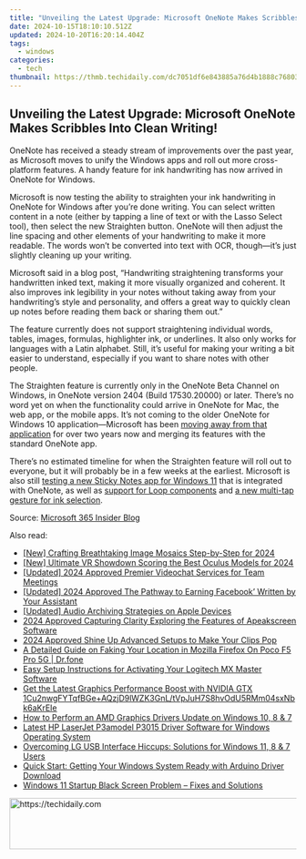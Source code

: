 ```yaml
---
title: "Unveiling the Latest Upgrade: Microsoft OneNote Makes Scribbles Into Clean Writing!"
date: 2024-10-15T18:10:10.512Z
updated: 2024-10-20T16:20:14.404Z
tags:
  - windows
categories:
  - tech
thumbnail: https://thmb.techidaily.com/dc7051df6e843885a76d4b1888c76803cc85597e152a2f318edacfe536a43558.jpg
---
```


## Unveiling the Latest Upgrade: Microsoft OneNote Makes Scribbles Into Clean Writing!

OneNote has received a steady stream of improvements over the past year, as Microsoft moves to unify the Windows apps and roll out more cross-platform features. A handy feature for ink handwriting has now arrived in OneNote for Windows.

 Microsoft is now testing the ability to straighten your ink handwriting in OneNote for Windows after you’re done writing. You can select written content in a note (either by tapping a line of text or with the Lasso Select tool), then select the new Straighten button. OneNote will then adjust the line spacing and other elements of your handwriting to make it more readable. The words won’t be converted into text with OCR, though—it’s just slightly cleaning up your writing.

 Microsoft said in a blog post, “Handwriting straightening transforms your handwritten inked text, making it more visually organized and coherent. It also improves ink legibility in your notes without taking away from your handwriting’s style and personality, and offers a great way to quickly clean up notes before reading them back or sharing them out.”

 The feature currently does not support straightening individual words, tables, images, formulas, highlighter ink, or underlines. It also only works for languages with a Latin alphabet. Still, it’s useful for making your writing a bit easier to understand, especially if you want to share notes with other people.

 The Straighten feature is currently only in the OneNote Beta Channel on Windows, in OneNote version 2404 (Build 17530.20000) or later. There’s no word yet on when the functionality could arrive in OneNote for Mac, the web app, or the mobile apps. It’s not coming to the older OneNote for Windows 10 application—Microsoft has been [moving away from that application](https://fox-hovers.techidaily.com/in-2024-elite-story-creation-centers-avoiding-the-ordinary-top-8/) for over two years now and merging its features with the standard OneNote app.

 There’s no estimated timeline for when the Straighten feature will roll out to everyone, but it will probably be in a few weeks at the earliest. Microsoft is also still [testing a new Sticky Notes app for Windows 11](https://extra-information.techidaily.com/top-tactics-podcast-recording-on-ios-devices-for-voice-broadcasts/) that is integrated with OneNote, as well as [support for Loop components](https://insider.microsoft365.com/en-us/blog/collaborate-using-loop-components-in-onenote) and [a new multi-tap gesture for ink selection](https://insider.microsoft365.com/en-us/blog/introducing-the-ink-selection-multi-tap-gesture-in-onenote-on-windows).

 Source: [Microsoft 365 Insider Blog](https://insider.microsoft365.com/en-us/blog/enhance-your-inking-with-handwriting-straightening-in-onenote-on-windows)

<ins class="adsbygoogle"
     style="display:block"
     data-ad-format="autorelaxed"
     data-ad-client="ca-pub-7571918770474297"
     data-ad-slot="1223367746"></ins>

<ins class="adsbygoogle"
     style="display:block"
     data-ad-client="ca-pub-7571918770474297"
     data-ad-slot="8358498916"
     data-ad-format="auto"
     data-full-width-responsive="true"></ins>

<span class="atpl-alsoreadstyle">Also read:</span>
<div><ul>
<li><a href="https://fox-info.techidaily.com/new-crafting-breathtaking-image-mosaics-step-by-step-for-2024/"><u>[New] Crafting Breathtaking Image Mosaics Step-by-Step for 2024</u></a></li>
<li><a href="https://article-helps.techidaily.com/new-ultimate-vr-showdown-scoring-the-best-oculus-models-for-2024/"><u>[New] Ultimate VR Showdown Scoring the Best Oculus Models for 2024</u></a></li>
<li><a href="https://digital-screen-recording.techidaily.com/updated-2024-approved-premier-videochat-services-for-team-meetings/"><u>[Updated] 2024 Approved Premier Videochat Services for Team Meetings</u></a></li>
<li><a href="https://facebook-video-recording.techidaily.com/updated-2024-approved-the-pathway-to-earning-facebook-written-by-your-assistant/"><u>[Updated] 2024 Approved The Pathway to Earning Facebook’ Written by Your Assistant</u></a></li>
<li><a href="https://screen-capture.techidaily.com/updated-audio-archiving-strategies-on-apple-devices/"><u>[Updated] Audio Archiving Strategies on Apple Devices</u></a></li>
<li><a href="https://screen-capture.techidaily.com/2024-approved-capturing-clarity-exploring-the-features-of-apeakscreen-software/"><u>2024 Approved Capturing Clarity Exploring the Features of Apeakscreen Software</u></a></li>
<li><a href="https://fox-friendly.techidaily.com/2024-approved-shine-up-advanced-setups-to-make-your-clips-pop/"><u>2024 Approved Shine Up Advanced Setups to Make Your Clips Pop</u></a></li>
<li><a href="https://location-fake.techidaily.com/a-detailed-guide-on-faking-your-location-in-mozilla-firefox-on-poco-f5-pro-5g-drfone-by-drfone-virtual-android/"><u>A Detailed Guide on Faking Your Location in Mozilla Firefox On Poco F5 Pro 5G | Dr.fone</u></a></li>
<li><a href="https://win-dash.techidaily.com/easy-setup-instructions-for-activating-your-logitech-mx-master-software/"><u>Easy Setup Instructions for Activating Your Logitech MX Master Software</u></a></li>
<li><a href="https://win-dash.techidaily.com/get-the-latest-graphics-performance-boost-with-nvidia-gtx-1cu2nwgfytqfbgeplusaqzjd9lwzk3gnltvpjuh7s8hvodu5rmm04sxnbk6akreie/"><u>Get the Latest Graphics Performance Boost with NVIDIA GTX 1Cu2nwgFYTqfBGe+AQzjD9lWZK3GnL/tVpJuH7S8hvOdU5RMm04sxNbk6aKrEIe</u></a></li>
<li><a href="https://win-dash.techidaily.com/how-to-perform-an-amd-graphics-drivers-update-on-windows-10-8-and-7/"><u>How to Perform an AMD Graphics Drivers Update on Windows 10, 8 & 7</u></a></li>
<li><a href="https://win-dash.techidaily.com/latest-hp-laserjet-p3amodel-p3015-driver-software-for-windows-operating-system/"><u>Latest HP LaserJet P3amodel P3015 Driver Software for Windows Operating System</u></a></li>
<li><a href="https://win-dash.techidaily.com/overcoming-lg-usb-interface-hiccups-solutions-for-windows-11-8-and-7-users/"><u>Overcoming LG USB Interface Hiccups: Solutions for Windows 11, 8 & 7 Users</u></a></li>
<li><a href="https://win-dash.techidaily.com/quick-start-getting-your-windows-system-ready-with-arduino-driver-download/"><u>Quick Start: Getting Your Windows System Ready with Arduino Driver Download</u></a></li>
<li><a href="https://win-howtos.techidaily.com/windows-11-startup-black-screen-problem-fixes-and-solutions/"><u>Windows 11 Startup Black Screen Problem – Fixes and Solutions</u></a></li>
</ul></div>

<!-- affiliate ads begin -->
<a href="https://appsumo.8odi.net/c/5597632/2118320/7443" target="_top" id="2118320">
  <img src="//a.impactradius-go.com/display-ad/7443-2118320" border="0" alt="https://techidaily.com" width="728" height="90"/>
</a>
<img height="0" width="0" src="https://appsumo.8odi.net/i/5597632/2118320/7443" style="position:absolute;visibility:hidden;" border="0" />
<!-- affiliate ads end -->

